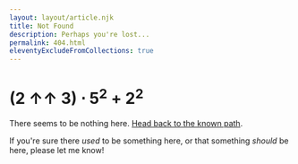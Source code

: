 ```yaml
---
layout: layout/article.njk
title: Not Found
description: Perhaps you're lost...
permalink: 404.html
eleventyExcludeFromCollections: true
---
```


<h1>
    (2 ↑↑ 3) ⋅ 5<sup>2</sup> + 2<sup>2</sup>
</h1>

There seems to be nothing here. [Head back to the known path](/).

If you're sure there _used_ to be something here, or that something _should_ be
here, please let me know!
